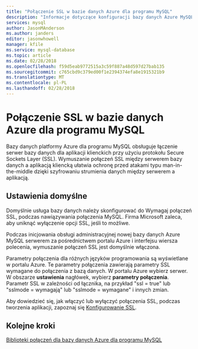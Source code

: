```yaml
---
title: "Połączenie SSL w bazie danych Azure dla programu MySQL"
description: "Informacje dotyczące konfiguracji bazy danych Azure MySQL i skojarzone aplikacje prawidłowe korzystanie z połączeń SSL"
services: mysql
author: JasonMAnderson
ms.author: janders
editor: jasonwhowell
manager: kfile
ms.service: mysql-database
ms.topic: article
ms.date: 02/28/2018
ms.openlocfilehash: f59d5eab9772515a3c59f887a48d597d27bab135
ms.sourcegitcommit: c765cbd9c379ed00f1e2394374efa8e1915321b9
ms.translationtype: MT
ms.contentlocale: pl-PL
ms.lasthandoff: 02/28/2018
---
```

# <a name="ssl-connectivity-in-azure-database-for-mysql"></a>Połączenie SSL w bazie danych Azure dla programu MySQL
Bazy danych platformy Azure dla programu MySQL obsługuje łączenie serwer bazy danych dla aplikacji klienckich przy użyciu protokołu Secure Sockets Layer (SSL). Wymuszanie połączeń SSL między serwerem bazy danych a aplikacją kliencką ułatwia ochronę przed atakami typu man-in-the-middle dzięki szyfrowaniu strumienia danych między serwerem a aplikacją.

## <a name="default-settings"></a>Ustawienia domyślne
Domyślnie usługa bazy danych należy skonfigurować do Wymagaj połączeń SSL, podczas nawiązywania połączenia MySQL.  Firma Microsoft zaleca, aby uniknąć wyłączenie opcji SSL, jeśli to możliwe. 

Podczas inicjowania obsługi administracyjnej nowej bazy danych Azure MySQL serwerem za pośrednictwem portalu Azure i interfejsu wiersza polecenia, wymuszanie połączeń SSL jest domyślnie włączona. 

Parametry połączenia dla różnych języków programowania są wyświetlane w portalu Azure. Te parametry połączenia zawierają parametry SSL wymagane do połączenia z bazą danych. W portalu Azure wybierz serwer. W obszarze **ustawienia** nagłówek, wybierz **parametry połączenia**. Parametr SSL w zależności od łącznika, na przykład "ssl = true" lub "sslmode = wymagają" lub "sslmode = wymagane" i innych zmian.

Aby dowiedzieć się, jak włączyć lub wyłączyć połączenia SSL, podczas tworzenia aplikacji, zapoznaj się [Konfigurowanie SSL](howto-configure-ssl.md). 

## <a name="next-steps"></a>Kolejne kroki
[Biblioteki połączeń dla bazy danych Azure dla programu MySQL](concepts-connection-libraries.md)
